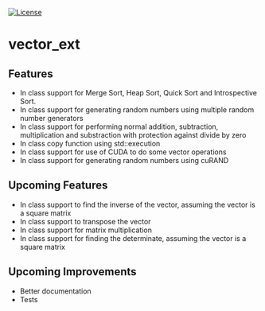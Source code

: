 [![License](https://img.shields.io/github/license/jestes15/vector_ext)](https://img.shields.io/github/license/jestes15/vector_ext?style=plastic)

# vector_ext
## Features
- In class support for Merge Sort, Heap Sort, Quick Sort and Introspective Sort.
- In class support for generating random numbers using multiple random number generators
- In class support for performing normal addition, subtraction, multiplication and substraction with protection against divide by zero
- In class copy function using std::execution
- In class support for use of CUDA to do some vector operations
- In class support for generating random numbers using cuRAND

## Upcoming Features
- In class support to find the inverse of the vector, assuming the vector is a square matrix
- In class support to transpose the vector
- In class support for matrix multiplication
- In class support for finding the determinate, assuming the vector is a square matrix

## Upcoming Improvements
- Better documentation
- Tests
